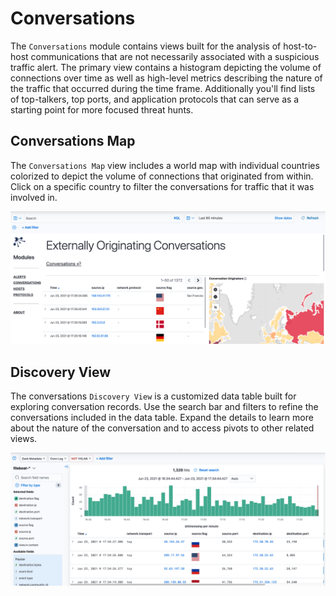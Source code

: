 # Conversations

The `Conversations` module contains views built for the analysis of host-to-host communications that are not necessarily associated with a suspicious traffic alert.  The primary view contains a histogram depicting the volume of connections over time as well as high-level metrics describing the nature of the traffic that occurred during the time frame. Additionally you'll find lists of top-talkers, top ports, and application protocols that can serve as a starting point for more focused threat hunts.

## Conversations Map

The `Conversations Map` view includes a world map with individual countries colorized to depict the volume of connections that originated from within.  Click on a specific country to filter the conversations for traffic that it was involved in.  

<p align="center">
    <img src="/data/img/kibana_conversation_map.png" />
</p>

## Discovery View

The conversations `Discovery View` is a customized data table built for exploring conversation records.  Use the search bar and filters to refine the conversations included in the data table.  Expand the details to learn more about the nature of the conversation and to access pivots to other related views. 

<p align="center">
    <img src="/data/img/kibana_conversations_discovery_view.png" />
</p>
